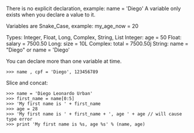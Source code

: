 There is no explicit declaration, example: name = 'Diego'
A variable only exists when you declare a value to it.

Variables are Snake_Case, example: my_age_now = 20

Types: Integer, Float, Long, Complex, String, List
Integer: age = 50
Float: salary = 7500.50
Long: size = 10L
Complex: total = 7500.50j
String: name = "Diego" or name = 'Diego'

You can declare more than one variable at time.
```
>>> name , cpf = 'Diego', 123456789
```

Slice and concat:
```
>>> name = 'Diego Leonardo Urban'
>>> first_name = name[0:5]
>>> 'My first name is ' + first_name
>>> age = 28
>>> 'My first name is ' + first_name + ', age ' + age // will cause type error
>>> print 'My first name is %s, age %s' % (name, age)
```
